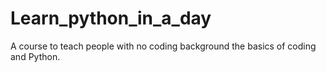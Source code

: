 # Learn_python_in_a_day

A course to teach people with no coding background the basics of coding and Python. 
